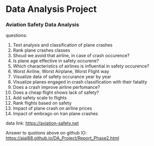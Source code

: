 # Data Analysis Project

### Aviation Safety Data Analysis

questions:

1. Text analysis and classification of plane crashes
2. Rank plane crashes classes
3. Shoud we avoid that airline, in case of crash occurence?
4. Is plane age effective in safety occurene?
5. Which characteristics of airlines is influential in safety occurence?
6. Worst Airline, Worst Airplane, Worst Flight way
7. Visualize data of safety occurance year by year
8. Visualize planes engaged in crash classification with their fatality
9. Does a crash improve airline perfomance?
10. Does a cheap flight shows lack of safety?
11. Add safety scale to flights
12. Rank flights based on safety
13. Impact of plane crash on airline prices
14. Impact of embrago on Iran plane crashes


data link: https://aviation-safety.net

Answer to qustions above on github IO: https://ajal88.github.io/DA_Project/Report_Phase2.html
